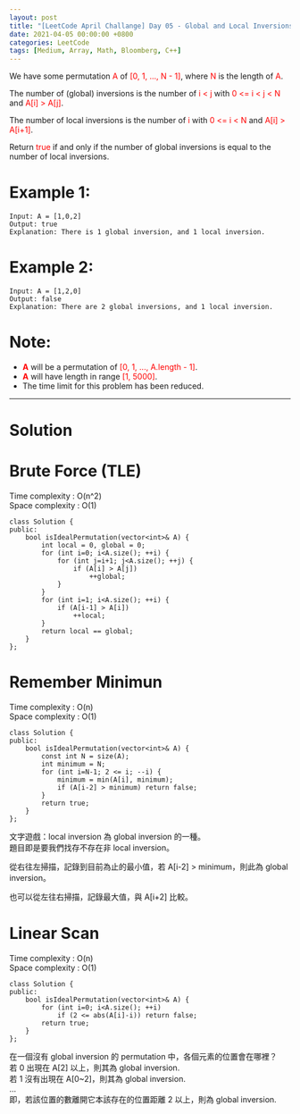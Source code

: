 ```yaml
---
layout: post
title: "[LeetCode April Challange] Day 05 - Global and Local Inversions"
date: 2021-04-05 00:00:00 +0800
categories: LeetCode
tags: [Medium, Array, Math, Bloomberg, C++]
---
```

We have some permutation <font color="red">A</font> of <font color="red">[0, 1, ..., N - 1]</font>, where <font color="red">N</font> is the length of <font color="red">A</font>.

The number of (global) inversions is the number of <font color="red">i < j</font> with <font color="red">0 <= i < j < N</font> and <font color="red">A[i] > A[j]</font>.

The number of local inversions is the number of <font color="red">i</font> with <font color="red">0 <= i < N</font> and <font color="red">A[i] > A[i+1]</font>.

Return <font color="red">true</font> if and only if the number of global inversions is equal to the number of local inversions.

# Example 1:

    Input: A = [1,0,2]
    Output: true
    Explanation: There is 1 global inversion, and 1 local inversion.

# Example 2:

    Input: A = [1,2,0]
    Output: false
    Explanation: There are 2 global inversions, and 1 local inversion.

# Note:

- **<font color="red">A</font>** will be a permutation of <font color="red">[0, 1, ..., A.length - 1]</font>.
- **<font color="red">A</font>** will have length in range <font color="red">[1, 5000]</font>.
- The time limit for this problem has been reduced.

______________________  

# Solution  

# Brute Force (TLE)

Time complexity : O(n^2)  
Space complexity : O(1)  

    class Solution {
    public:
        bool isIdealPermutation(vector<int>& A) {
            int local = 0, global = 0;
            for (int i=0; i<A.size(); ++i) {
                for (int j=i+1; j<A.size(); ++j) {
                    if (A[i] > A[j])
                        ++global;
                }
            }
            for (int i=1; i<A.size(); ++i) {
                if (A[i-1] > A[i])
                    ++local;
            }
            return local == global;
        }
    };

# Remember Minimun  

Time complexity : O(n)  
Space complexity : O(1)  

    class Solution {
    public:
        bool isIdealPermutation(vector<int>& A) {
            const int N = size(A);
            int minimum = N;
            for (int i=N-1; 2 <= i; --i) {
                minimum = min(A[i], minimum);
                if (A[i-2] > minimum) return false;
            }
            return true;
        }
    };

文字遊戲：local inversion 為 global inversion 的一種。  
題目即是要我們找存不存在非 local inversion。

從右往左掃描，記錄到目前為止的最小值，若 A\[i-2\] \> minimum，則此為 global inversion。

也可以從左往右掃描，記錄最大值，與 A\[i+2\] 比較。


# Linear Scan  

Time complexity : O(n)  
Space complexity : O(1)  

    class Solution {
    public:
        bool isIdealPermutation(vector<int>& A) {
            for (int i=0; i<A.size(); ++i)
                if (2 <= abs(A[i]-i)) return false;
            return true;
        }
    };

在一個沒有 global inversion 的 permutation 中，各個元素的位置會在哪裡？  
若 0 出現在 A\[2\] 以上，則其為 global inversion.  
若 1 沒有出現在 A\[0~2\]，則其為 global inversion.  
...  
即，若該位置的數離開它本該存在的位置距離 2 以上，則為 global inversion.